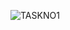 ![TASKNO1](https://github.com/Abdulwasaysiddiqui/f2xml/assets/154437412/811813dd-3e1c-438e-af60-fd28cb6532dd)
